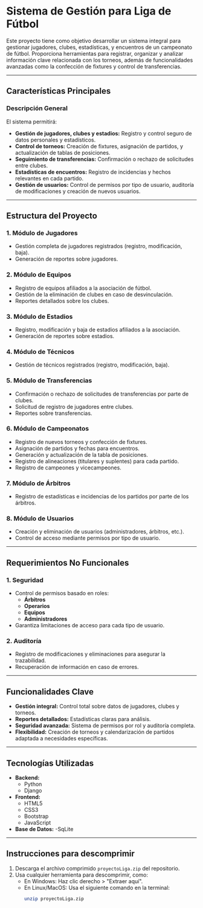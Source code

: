 # Sistema de Gestión para Liga de Fútbol

Este proyecto tiene como objetivo desarrollar un sistema integral para gestionar jugadores, clubes, estadísticas, y encuentros de un campeonato de fútbol. Proporciona herramientas para registrar, organizar y analizar información clave relacionada con los torneos, además de funcionalidades avanzadas como la confección de fixtures y control de transferencias.

---

## **Características Principales**
### **Descripción General**
El sistema permitirá:
- **Gestión de jugadores, clubes y estadios:** Registro y control seguro de datos personales y estadísticos.
- **Control de torneos:** Creación de fixtures, asignación de partidos, y actualización de tablas de posiciones.
- **Seguimiento de transferencias:** Confirmación o rechazo de solicitudes entre clubes.
- **Estadísticas de encuentros:** Registro de incidencias y hechos relevantes en cada partido.
- **Gestión de usuarios:** Control de permisos por tipo de usuario, auditoría de modificaciones y creación de nuevos usuarios.

---

## **Estructura del Proyecto**
### **1. Módulo de Jugadores**
- Gestión completa de jugadores registrados (registro, modificación, baja).
- Generación de reportes sobre jugadores.

### **2. Módulo de Equipos**
- Registro de equipos afiliados a la asociación de fútbol.
- Gestión de la eliminación de clubes en caso de desvinculación.
- Reportes detallados sobre los clubes.

### **3. Módulo de Estadios**
- Registro, modificación y baja de estadios afiliados a la asociación.
- Generación de reportes sobre estadios.

### **4. Módulo de Técnicos**
- Gestión de técnicos registrados (registro, modificación, baja).

### **5. Módulo de Transferencias**
- Confirmación o rechazo de solicitudes de transferencias por parte de clubes.
- Solicitud de registro de jugadores entre clubes.
- Reportes sobre transferencias.

### **6. Módulo de Campeonatos**
- Registro de nuevos torneos y confección de fixtures.
- Asignación de partidos y fechas para encuentros.
- Generación y actualización de la tabla de posiciones.
- Registro de alineaciones (titulares y suplentes) para cada partido.
- Registro de campeones y vicecampeones.

### **7. Módulo de Árbitros**
- Registro de estadísticas e incidencias de los partidos por parte de los árbitros.

### **8. Módulo de Usuarios**
- Creación y eliminación de usuarios (administradores, árbitros, etc.).
- Control de acceso mediante permisos por tipo de usuario.

---

## **Requerimientos No Funcionales**
### **1. Seguridad**
- Control de permisos basado en roles:
  - **Árbitros**
  - **Operarios**
  - **Equipos**
  - **Administradores**
- Garantiza limitaciones de acceso para cada tipo de usuario.

### **2. Auditoría**
- Registro de modificaciones y eliminaciones para asegurar la trazabilidad.
- Recuperación de información en caso de errores.

---

## **Funcionalidades Clave**
- **Gestión integral:** Control total sobre datos de jugadores, clubes y torneos.
- **Reportes detallados:** Estadísticas claras para análisis.
- **Seguridad avanzada:** Sistema de permisos por rol y auditoría completa.
- **Flexibilidad:** Creación de torneos y calendarización de partidos adaptada a necesidades específicas.

---

## **Tecnologías Utilizadas**
- **Backend:**
  - Python
  - Django 
- **Frontend:**
  - HTML5
  - CSS3
  - Bootstrap 
  - JavaScript
- **Base de Datos:**
  -SqLite

---

## Instrucciones para descomprimir
1. Descarga el archivo comprimido `proyectoLiga.zip` del repositorio.
2. Usa cualquier herramienta para descomprimir, como:
   - En Windows: Haz clic derecho > "Extraer aquí".
   - En Linux/MacOS: Usa el siguiente comando en la terminal:
     ```bash
     unzip proyectoLiga.zip
     ```
